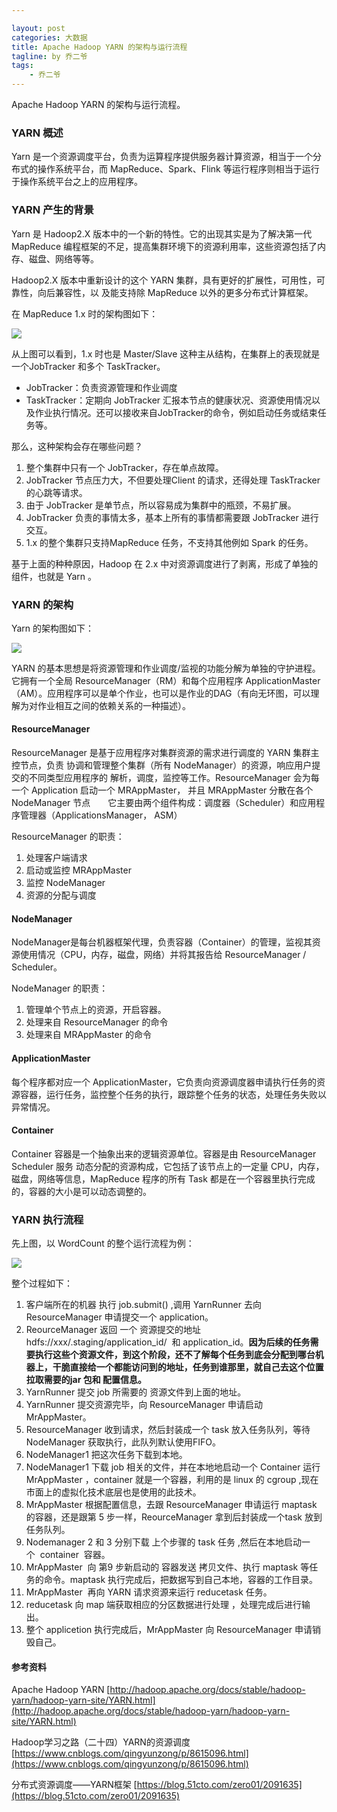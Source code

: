 ```yaml
---

layout: post
categories: 大数据
title: Apache Hadoop YARN 的架构与运行流程 
tagline: by 乔二爷
tags: 
    - 乔二爷
---
```


Apache Hadoop YARN 的架构与运行流程。

<!--more-->

### YARN 概述
Yarn 是一个资源调度平台，负责为运算程序提供服务器计算资源，相当于一个分布式的操作系统平台，而 MapReduce、Spark、Flink 等运行程序则相当于运行于操作系统平台之上的应用程序。


### YARN 产生的背景

Yarn 是 Hadoop2.X 版本中的一个新的特性。它的出现其实是为了解决第一代 MapReduce 编程框架的不足，提高集群环境下的资源利用率，这些资源包括了内存、磁盘、网络等等。

Hadoop2.X 版本中重新设计的这个 YARN 集群，具有更好的扩展性，可用性，可靠性，向后兼容性，以 及能支持除 MapReduce 以外的更多分布式计算框架。

在 MapReduce 1.x 时的架构图如下：

![](http://www.justdojava.com/assets/images/2019/java/image_qry/20190701-yarn/mapreduce1-x.png)


从上图可以看到，1.x 时也是 Master/Slave 这种主从结构，在集群上的表现就是一个JobTracker 和多个 TaskTracker。

* JobTracker：负责资源管理和作业调度
* TaskTracker：定期向 JobTracker 汇报本节点的健康状况、资源使用情况以及作业执行情况。还可以接收来自JobTracker的命令，例如启动任务或结束任务等。

那么，这种架构会存在哪些问题？

1. 整个集群中只有一个 JobTracker，存在单点故障。
2. JobTracker 节点压力大，不但要处理Client 的请求，还得处理 TaskTracker 的心跳等请求。
3. 由于 JobTracker 是单节点，所以容易成为集群中的瓶颈，不易扩展。
4. JobTracker 负责的事情太多，基本上所有的事情都需要跟 JobTracker 进行交互。
5. 1.x 的整个集群只支持MapReduce 任务，不支持其他例如 Spark 的任务。


基于上面的种种原因，Hadoop 在 2.x 中对资源调度进行了剥离，形成了单独的组件，也就是 Yarn 。

### YARN 的架构

Yarn  的架构图如下：

![](http://www.justdojava.com/assets/images/2019/java/image_qry/20190701-yarn/yarn.png)


YARN 的基本思想是将资源管理和作业调度/监视的功能分解为单独的守护进程。它拥有一个全局 ResourceManager（RM）和每个应用程序 ApplicationMaster（AM）。应用程序可以是单个作业，也可以是作业的DAG（有向无环图，可以理解为对作业相互之间的依赖关系的一种描述）。


#### ResourceManager 

ResourceManager 是基于应用程序对集群资源的需求进行调度的 YARN 集群主控节点，负责 协调和管理整个集群（所有 NodeManager）的资源，响应用户提交的不同类型应用程序的 解析，调度，监控等工作。ResourceManager 会为每一个 Application 启动一个 MRAppMaster， 并且 MRAppMaster 分散在各个 NodeManager 节点　　它主要由两个组件构成：调度器（Scheduler）和应用程序管理器（ApplicationsManager， ASM）

ResourceManager 的职责：
1. 处理客户端请求　　　　
2. 启动或监控 MRAppMaster　　　　
3. 监控 NodeManager　　　　
4. 资源的分配与调度


#### NodeManager

NodeManager是每台机器框架代理，负责容器（Container）的管理，监视其资源使用情况（CPU，内存，磁盘，网络）并将其报告给 ResourceManager / Scheduler。

NodeManager 的职责：　　　　
1. 管理单个节点上的资源，开启容器。
2. 处理来自 ResourceManager 的命令　　　　
3. 处理来自 MRAppMaster 的命令

#### ApplicationMaster

每个程序都对应一个 ApplicationMaster，它负责向资源调度器申请执行任务的资源容器，运行任务，监控整个任务的执行，跟踪整个任务的状态，处理任务失败以异常情况。

#### Container

Container 容器是一个抽象出来的逻辑资源单位。容器是由 ResourceManager Scheduler 服务 动态分配的资源构成，它包括了该节点上的一定量 CPU，内存，磁盘，网络等信息，MapReduce 程序的所有 Task 都是在一个容器里执行完成的，容器的大小是可以动态调整的。


### YARN 执行流程

先上图，以 WordCount 的整个运行流程为例：

![](http://www.justdojava.com/assets/images/2019/java/image_qry/20190701-yarn/yarn-run.png)


整个过程如下：

1. 客户端所在的机器 执行 job.submit() ,调用 YarnRunner 去向 ResourceManager 申请提交一个 application。
2. ReourceManager 返回 一个 资源提交的地址 hdfs://xxx/.staging/application_id/  和 application_id。**因为后续的任务需要执行这些个资源文件，到这个阶段，还不了解每个任务到底会分配到哪台机器上，干脆直接给一个都能访问到的地址，任务到谁那里，就自己去这个位置拉取需要的jar 包和 配置信息。**
3. YarnRunner 提交 job 所需要的 资源文件到上面的地址。
4. YarnRunner 提交资源完毕，向 ResourceManager 申请启动 MrAppMaster。
5. ResourceManager 收到请求，然后封装成一个 task 放入任务队列，等待 NodeManager 获取执行，此队列默认使用FIFO。
6. NodeManager1 把这次任务下载到本地。
7. NodeManager1 下载 job 相关的文件，并在本地地启动一个 Container 运行 MrAppMaster ，container 就是一个容器，利用的是 linux 的 cgroup ,现在市面上的虚拟化技术底层也是使用的此技术。
8. MrAppMaster 根据配置信息，去跟 ResourceManager 申请运行 maptask 的容器，还是跟第 5 步一样，ReourceManager 拿到后封装成一个task 放到任务队列。
9. Nodemanager 2 和 3 分别下载 上个步骤的 task 任务 ,然后在本地启动一个  container  容器。
10. MrAppMaster  向 第9 步新启动的 容器发送 拷贝文件、执行 maptask 等任务的命令。maptask 执行完成后，把数据写到自己本地，容器的工作目录。
11. MrAppMaster  再向 YARN 请求资源来运行 reducetask 任务。
12. reducetask 向 map 端获取相应的分区数据进行处理 ，处理完成后进行输出。
13. 整个 applicetion 执行完成后，MrAppMaster 向 ResourceManager 申请销毁自己。



#### 参考资料


Apache Hadoop YARN [http://hadoop.apache.org/docs/stable/hadoop-yarn/hadoop-yarn-site/YARN.html](http://hadoop.apache.org/docs/stable/hadoop-yarn/hadoop-yarn-site/YARN.html)

Hadoop学习之路（二十四）YARN的资源调度 [https://www.cnblogs.com/qingyunzong/p/8615096.html](https://www.cnblogs.com/qingyunzong/p/8615096.html)


分布式资源调度——YARN框架 [https://blog.51cto.com/zero01/2091635](https://blog.51cto.com/zero01/2091635)